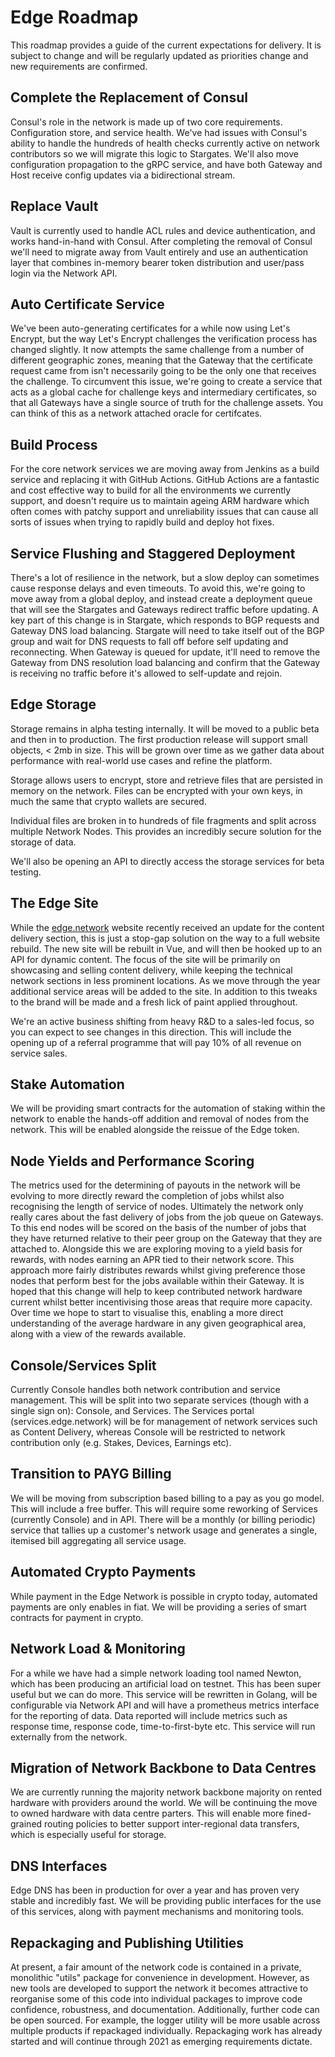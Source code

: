 # Edge Roadmap
This roadmap provides a guide of the current expectations for delivery. It is subject to change and will be regularly updated as priorities change and new requirements are confirmed.

## Complete the Replacement of Consul

Consul's role in the network is made up of two core requirements. Configuration store, and service health. We've had issues with Consul's ability to handle the hundreds of health checks currently active on network contributors so we will migrate this logic to Stargates. We'll also move configuration propagation to the gRPC service, and have both Gateway and Host receive config updates via a bidirectional stream.

## Replace Vault

Vault is currently used to handle ACL rules and device authentication, and works hand-in-hand with Consul. After completing the removal of Consul we'll need to migrate away from Vault entirely and use an authentication layer that combines in-memory bearer token distribution and user/pass login via the Network API.

## Auto Certificate Service

We've been auto-generating certificates for a while now using Let's Encrypt, but the way Let's Encrypt challenges the verification process has changed slightly. It now attempts the same challenge from a number of different geographic zones, meaning that the Gateway that the certificate request came from isn't necessarily going to be the only one that receives the challenge. To circumvent this issue, we're going to create a service that acts as a global cache for challenge keys and intermediary certificates, so that all Gateways have a single source of truth for the challenge assets. You can think of this as a network attached oracle for certifcates.

## Build Process

For the core network services we are moving away from Jenkins as a build service and replacing it with GitHub Actions. GitHub Actions are a fantastic and cost effective way to build for all the environments we currently support, and doesn't require us to maintain ageing ARM hardware which often comes with patchy support and unreliability issues that can cause all sorts of issues when trying to rapidly build and deploy hot fixes.

## Service Flushing and Staggered Deployment

There's a lot of resilience in the network, but a slow deploy can sometimes cause response delays and even timeouts. To avoid this, we're going to move away from a global deploy, and instead create a deployment queue that will see the Stargates and Gateways redirect traffic before updating. A key part of this change is in Stargate, which responds to BGP requests and Gateway DNS load balancing. Stargate will need to take itself out of the BGP group and wait for DNS requests to fall off before self updating and reconnecting. When Gateway is queued for update, it'll need to remove the Gateway from DNS resolution load balancing and confirm that the Gateway is receiving no traffic before it's allowed to self-update and rejoin.

## Edge Storage

Storage remains in alpha testing internally. It will be moved to a public beta and then in to production. The first production release will support small objects, < 2mb in size. This will be grown over time as we gather data about performance with real-world use cases and refine the platform.

Storage allows users to encrypt, store and retrieve files that are persisted in memory on the network. Files can be encrypted with your own keys, in much the same that crypto wallets are secured.

Individual files are broken in to hundreds of file fragments and split across multiple Network Nodes. This provides an incredibly secure solution for the storage of data.

We'll also be opening an API to directly access the storage services for beta testing.

## The Edge Site

While the [edge.network](http://edge.network) website recently received an update for the content delivery section, this is just a stop-gap solution on the way to a full website rebuild. The new site will be rebuilt in Vue, and will then be hooked up to an API for dynamic content. The focus of the site will be primarily on showcasing and selling content delivery, while keeping the technical network sections in less prominent locations. As we move through the year additional service areas will be added to the site. In addition to this tweaks to the brand will be made and a fresh lick of paint applied throughout.

We're an active business shifting from heavy R&D to a sales-led focus, so you can expect to see changes in this direction. This will include the opening up of a referral programme that will pay 10% of all revenue on service sales.

## Stake Automation

We will be providing smart contracts for the automation of staking within the network to enable the hands-off addition and removal of nodes from the network. This will be enabled alongside the reissue of the Edge token.

## Node Yields and Performance Scoring

The metrics used for the determining of payouts in the network will be evolving to more directly reward the completion of jobs whilst also recognising the length of service of nodes. Ultimately the network only really cares about the fast delivery of jobs from the job queue on Gateways. To this end nodes will be scored on the basis of the number of jobs that they have returned relative to their peer group on the Gateway that they are attached to. Alongside this we are exploring moving to a yield basis for rewards, with nodes earning an APR tied to their network score. This approach more fairly distributes rewards whilst giving preference those nodes that perform best for the jobs available within their Gateway. It is hoped that this change will help to keep contributed network hardware current whilst better incentivising those areas that require more capacity. Over time we hope to start to visualise this, enabling a more direct understanding of the average hardware in any given geographical area, along with a view of the rewards available.

## Console/Services Split

Currently Console handles both network contribution and service management. This will be split into two separate services (though with a single sign on): Console, and Services. The Services portal (services.edge.network) will be for management of network services such as Content Delivery, whereas Console will be restricted to network contribution only (e.g. Stakes, Devices, Earnings etc).

## Transition to PAYG Billing

We will be moving from subscription based billing to a pay as you go model. This will include a free buffer. This will require some reworking of Services (currently Console) and in API. There will be a monthly (or billing periodic) service that tallies up a customer's network usage and generates a single, itemised bill aggregating all service usage.

## Automated Crypto Payments

While payment in the Edge Network is possible in crypto today, automated payments are only enables in fiat. We will be providing a series of smart contracts for payment in crypto.

## Network Load & Monitoring

For a while we have had a simple network loading tool named Newton, which has been producing an artificial load on testnet. This has been super useful but we can do more. This service will be rewritten in Golang, will be configurable via Network API and will have a prometheus metrics interface for the reporting of data. Data reported will include metrics such as response time, response code, time-to-first-byte etc. This service will run externally from the network.

## Migration of Network Backbone to Data Centres

We are currently running the majority network backbone majority on rented hardware with providers around the world. We will be continuing the move to owned hardware with data centre parters. This will enable more fined-grained routing policies to better support inter-regional data transfers, which is especially useful for storage.

## DNS Interfaces

Edge DNS has been in production for over a year and has proven very stable and incredibly fast. We will be providing public interfaces for the use of this services, along with payment mechanisms and monitoring tools.

## Repackaging and Publishing Utilities

At present, a fair amount of the network code is contained in a private, monolithic "utils" package for convenience in development. However, as new tools are developed to support the network it becomes attractive to reorganise some of this code into individual packages to improve code confidence, robustness, and documentation. Additionally, further code can be open sourced. For example, the logger utility will be more usable across multiple products if repackaged individually. Repackaging work has already started and will continue through 2021 as emerging requirements dictate.
